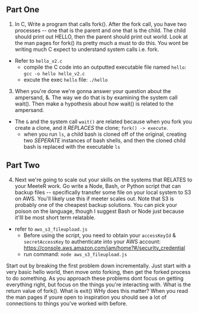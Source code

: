 ## Part One

1. In C, Write a program that calls fork(). After the fork call, you have two processes -- one that is the parent and one that is the child. The child should print out HELLO, then the parent should print out world. Look at the man pages for fork() its pretty much a must to do this. You wont be writing much C expect to understand system calls i.e. fork.
  - Refer to `hello_v2.c`
    - compile the C code into an outputted executable file named `hello`: `gcc -o hello hello_v2.c`
    - excute the exec `hello` file: `./hello`

3. When you're done we're gonna answer your question about the ampersand, &. The way we do that is by examining the system call wait(). Then make a hypothesis about how wait() is related to the ampersand.
  - The `&` and the system call `wait()` are related because when you fork you create a clone, and it _REPLACES_ the clone; `fork() -> execute`.
    * when you run `ls`, a child bash is cloned off of the original, creating two _SEPERATE_ instances of bash shells, and then the cloned child bash is replaced with the executable `ls`


## Part Two
4. Next we're going to scale out your skills on the systems that RELATES to your MeeteR work. Go write a Node, Bash, or Python script that can backup files -- specifically transfer some file on your local system to S3 on AWS. You'll likely use this if meeter scales out. Note that S3 is probably  one of the cheapest backup solutions. You can pick your poison on the language, though I suggest Bash or Node just because it'lll be most short term relatable.
  - refer to `aws_s3_fileupload.js`
    - Before using the script, you need to obtain your `accessKeyId` & `secretAccessKey` to authenticate into your AWS account: https://console.aws.amazon.com/iam/home?#/security_credential 
    - run command: `node aws_s3_fileupload.js`


Start out by breaking the first problem down incrementally. Just start with a very basic hello world, then move onto forking, then get the forked process to do something. As you approach these problems dont focus on getting everything right, but focus on the things you're interacting with. What is the return value of fork(). What is exit() WHy does this matter? When you read the man pages if youre open to inspiration you should see a lot of connections to things you've worked with before.
